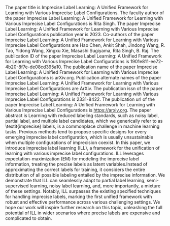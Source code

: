 The paper title is Imprecise Label Learning: A Unified Framework for Learning with Various Imprecise Label Configurations.
The faculty author of the paper Imprecise Label Learning: A Unified Framework for Learning with Various Imprecise Label Configurations is Rita Singh.
The paper Imprecise Label Learning: A Unified Framework for Learning with Various Imprecise Label Configurations publication year is 2023.
Co-authors of the paper Imprecise Label Learning: A Unified Framework for Learning with Various Imprecise Label Configurations are Hao Chen, Ankit Shah, Jindong Wang, R. Tao, Yidong Wang, Xingxu Xie, Masashi Sugiyama, Rita Singh, B. Raj.
The publication ID of the paper Imprecise Label Learning: A Unified Framework for Learning with Various Imprecise Label Configurations is 1901e811-ee72-4b20-8f7e-de08cd395a10.
The publication name of the paper Imprecise Label Learning: A Unified Framework for Learning with Various Imprecise Label Configurations is arXiv.org.
Publication alternate names of the paper Imprecise Label Learning: A Unified Framework for Learning with Various Imprecise Label Configurations are ArXiv.
The publication issn of the paper Imprecise Label Learning: A Unified Framework for Learning with Various Imprecise Label Configurations is 2331-8422.
The publication url of the paper Imprecise Label Learning: A Unified Framework for Learning with Various Imprecise Label Configurations is https://arxiv.org.
The paper abstract is Learning with reduced labeling standards, such as noisy label, partial label, and multiple label candidates, which we generically refer to as \textit{imprecise} labels, is a commonplace challenge in machine learning tasks. Previous methods tend to propose specific designs for every emerging imprecise label configuration, which is usually unsustainable when multiple configurations of imprecision coexist. In this paper, we introduce imprecise label learning (ILL), a framework for the unification of learning with various imprecise label configurations. ILL leverages expectation-maximization (EM) for modeling the imprecise label information, treating the precise labels as latent variables.Instead of approximating the correct labels for training, it considers the entire distribution of all possible labeling entailed by the imprecise information. We demonstrate that ILL can seamlessly adapt to partial label learning, semi-supervised learning, noisy label learning, and, more importantly, a mixture of these settings. Notably, ILL surpasses the existing specified techniques for handling imprecise labels, marking the first unified framework with robust and effective performance across various challenging settings. We hope our work will inspire further research on this topic, unleashing the full potential of ILL in wider scenarios where precise labels are expensive and complicated to obtain.
